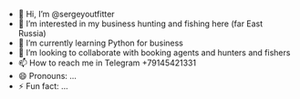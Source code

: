 - 👋 Hi, I’m @sergeyoutfitter
- 👀 I’m interested in my business hunting and fishing here (far East Russia)
- 🌱 I’m currently learning Python for business
- 💞️ I’m looking to collaborate with booking agents and hunters and fishers
- 📫 How to reach me in Telegram +79145421331
- 😄 Pronouns: ...
- ⚡ Fun fact: ...

<!---
sergeyoutfitter/sergeyoutfitter is a ✨ special ✨ repository because its `README.md` (this file) appears on your GitHub profile.
You can click the Preview link to take a look at your changes.
--->

